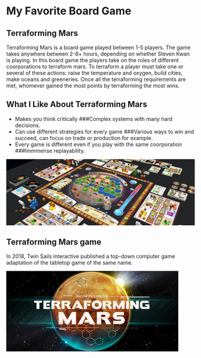 # My Favorite Board Game

## Terraforming Mars

Terraforming Mars is a board game played between 1-5 players. The game takes anywhere between 2-8+ hours, depending on whether Steven Kwan is playing. In this board game the players take on the roles of different coorporations to terraform mars. To terraform a player must take one or several of these actions: raise the temperature and oxygen, build cities, make oceans and greeneries. Once all the terraforming requirements are met, whomever gained the most points by terraforming the most wins.

## What I Like About Terraforming Mars 
- Makes you think critically
  ###Complex systems with many hard decisions.
- Can use different strategies for every game
  ###Various ways to win and succeed, can focus on trade or production for example.
- Every game is different even if you play with the same coorporation
  ###Immmense replayability.

![TM Board game](TMboardgame.png)

## Terraforming Mars game
In 2018, Twin Sails interactive published a top-down computer game adaptation of the tabletop game of the same name.

![TM video game](header.jpg)
